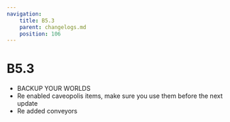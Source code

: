 ```yaml
---
navigation:
    title: B5.3
    parent: changelogs.md
    position: 106
---
```


# B5.3
- BACKUP YOUR WORLDS
- Re enabled caveopolis items, make sure you use them before the next update
- Re added conveyors 